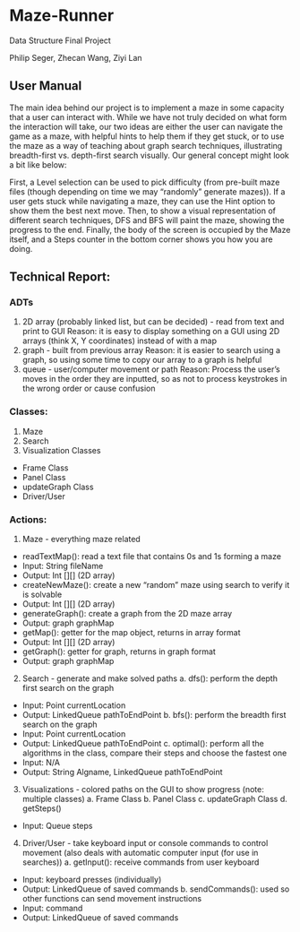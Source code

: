# Maze-Runner
Data Structure Final Project

Philip Seger, Zhecan Wang, Ziyi Lan

## User Manual
The main idea behind our project is to implement a maze in some capacity that a user can interact with. While we have not truly decided on what form the interaction will take, our two ideas are either the user can navigate the game as a maze, with helpful hints to help them if they get stuck, or to use the maze as a way of teaching about graph search techniques, illustrating breadth-first vs. depth-first search visually. Our general concept might look a bit like below:

First, a Level selection can be used to pick difficulty (from pre-built maze files (though depending on time we may “randomly” generate mazes)). If a user gets stuck while navigating a maze, they can use the Hint option to show them the best next move. Then, to show a visual representation of different search techniques, DFS and BFS will paint the maze, showing the progress to the end. Finally, the body of the screen is occupied by the Maze itself, and a Steps counter in the bottom corner shows you how you are doing.

## Technical Report: 

### ADTs
1. 2D array (probably linked list, but can be decided) - read from text and print to GUI
Reason: it is easy to display something on a GUI using 2D arrays (think X, Y coordinates) instead of with a map
2. graph - built from previous array
Reason: it is easier to search using a graph, so using some time to copy our array to a graph is helpful
3. queue - user/computer movement or path
Reason: Process the user’s moves in the order they are inputted, so as not to process keystrokes in the wrong order or cause confusion

### Classes:
1. Maze
2. Search
3. Visualization Classes
 * Frame Class
 * Panel Class
 * updateGraph Class
 * Driver/User

### Actions:
1. Maze - everything maze related
 * readTextMap(): read a text file that contains 0s and 1s forming a maze
  * Input: String fileName
  * Output: Int [][] (2D array)
 * createNewMaze(): create a new “random” maze using search to verify it is solvable
  * Output: Int [][] (2D array)
 * generateGraph(): create a graph from the 2D maze array
  * Output: graph graphMap
 * getMap(): getter for the map object, returns in array format
  * Output: Int [][] (2D array)
 * getGraph(): getter for graph, returns in graph format
  * Output: graph graphMap

2. Search - generate and make solved paths
 a. dfs(): perform the depth first search on the graph
  * Input: Point currentLocation
  * Output: LinkedQueue pathToEndPoint
 b. bfs(): perform the breadth first search on the graph
  * Input: Point currentLocation
  * Output: LinkedQueue pathToEndPoint
 c. optimal(): perform all the algorithms in the class, compare their steps and choose the fastest one
  * Input: N/A
  * Output: String Algname, LinkedQueue pathToEndPoint

3. Visualizations - colored paths on the GUI to show progress (note: multiple classes)
 a. Frame Class
 b. Panel Class
 c. updateGraph Class
 d. getSteps()
  * Input: Queue steps
	
4. Driver/User - take keyboard input or console commands to control movement (also deals with automatic computer input (for use in searches))
 a. getInput(): receive commands from user keyboard
  * Input: keyboard presses (individually)
  * Output: LinkedQueue of saved commands
 b. sendCommands(): used so other functions can send movement instructions
  * Input: command
  * Output: LinkedQueue of saved commands
